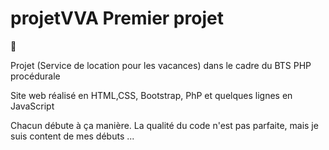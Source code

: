 # projetVVA Premier projet
:book:

Projet (Service de location pour les vacances) dans le cadre du BTS 
PHP procédurale

Site web réalisé en HTML,CSS, Bootstrap, PhP et quelques lignes en JavaScript

Chacun débute à ça manière. La qualité du code n'est pas parfaite, mais je suis content de mes débuts ...
